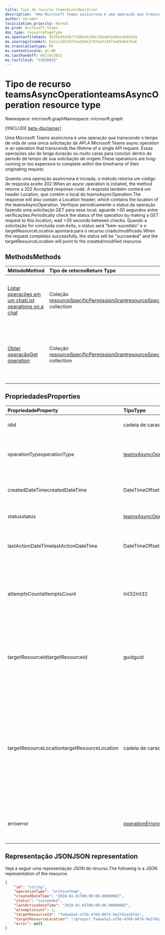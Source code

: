 ```yaml
---
title: Tipo de recurso teamsAsyncOperation
description: 'Uma Microsoft Teams assíncrona é uma operação que transcende o tempo de vida de uma única solicitação de API. '
author: nkramer
localization_priority: Normal
ms.prod: microsoft-teams
doc_type: resourcePageType
ms.openlocfilehash: 9239e9543b77348b4524dc76be8fee64e1b9919a
ms.sourcegitcommit: 5a1cc1943527aa268e3797ee514871e65eb474a6
ms.translationtype: MT
ms.contentlocale: pt-BR
ms.lasthandoff: 06/19/2021
ms.locfileid: "53030835"
---
```

# <a name="teamsasyncoperation-resource-type"></a><span data-ttu-id="5d357-103">Tipo de recurso teamsAsyncOperation</span><span class="sxs-lookup"><span data-stu-id="5d357-103">teamsAsyncOperation resource type</span></span>

<span data-ttu-id="5d357-104">Namespace: microsoft.graph</span><span class="sxs-lookup"><span data-stu-id="5d357-104">Namespace: microsoft.graph</span></span>

[!INCLUDE [beta-disclaimer](../../includes/beta-disclaimer.md)]

<span data-ttu-id="5d357-105">Uma Microsoft Teams assíncrona é uma operação que transcende o tempo de vida de uma única solicitação de API.</span><span class="sxs-lookup"><span data-stu-id="5d357-105">A Microsoft Teams async operation is an operation that transcends the lifetime of a single API request.</span></span> <span data-ttu-id="5d357-106">Essas operações são de longa duração ou muito caras para concluir dentro do período de tempo de sua solicitação de origem.</span><span class="sxs-lookup"><span data-stu-id="5d357-106">These operations are long-running or too expensive to complete within the timeframe of their originating request.</span></span>

<span data-ttu-id="5d357-107">Quando uma operação assíncrona é iniciada, o método retorna um código de resposta aceito 202.</span><span class="sxs-lookup"><span data-stu-id="5d357-107">When an async operation is initiated, the method returns a 202 Accepted response code.</span></span> <span data-ttu-id="5d357-108">A resposta também conterá um header Location, que contém o local do teamsAsyncOperation.</span><span class="sxs-lookup"><span data-stu-id="5d357-108">The response will also contain a Location header, which contains the location of the teamsAsyncOperation.</span></span> <span data-ttu-id="5d357-109">Verifique periodicamente o status da operação fazendo uma solicitação GET para esse local; aguarde >30 segundos entre verificações.</span><span class="sxs-lookup"><span data-stu-id="5d357-109">Periodically check the status of the operation by making a GET request to this location; wait >30 seconds between checks.</span></span>
<span data-ttu-id="5d357-110">Quando a solicitação for concluída com êxito, o status será "bem-sucedido" e o targetResourceLocation apontará para o recurso criado/modificado.</span><span class="sxs-lookup"><span data-stu-id="5d357-110">When the request completes successfully, the status will be "succeeded" and the targetResourceLocation will point to the created/modified resource.</span></span>

## <a name="methods"></a><span data-ttu-id="5d357-111">Methods</span><span class="sxs-lookup"><span data-stu-id="5d357-111">Methods</span></span>

|  <span data-ttu-id="5d357-112">Método</span><span class="sxs-lookup"><span data-stu-id="5d357-112">Method</span></span>                                                                   |  <span data-ttu-id="5d357-113">Tipo de retorno</span><span class="sxs-lookup"><span data-stu-id="5d357-113">Return Type</span></span>                                                                     | <span data-ttu-id="5d357-114">Descrição</span><span class="sxs-lookup"><span data-stu-id="5d357-114">Description</span></span>                                                       | 
| :------------------------------------------------------------------------ | :------------------------------------------------------------------------------- | :---------------------------------------------------------------- |
| [<span data-ttu-id="5d357-115">Listar operações em um chat</span><span class="sxs-lookup"><span data-stu-id="5d357-115">List operations on a chat</span></span>](../api/chat-list-operations.md)               | <span data-ttu-id="5d357-116">Coleção [resourceSpecificPermissionGrant](resourcespecificpermissiongrant.md)</span><span class="sxs-lookup"><span data-stu-id="5d357-116">[resourceSpecificPermissionGrant](resourcespecificpermissiongrant.md) collection</span></span> | <span data-ttu-id="5d357-117">Listar operações assíncronas que executam ou estão em execução em um chat específico.</span><span class="sxs-lookup"><span data-stu-id="5d357-117">List async operations that ran or are running on a specific chat.</span></span> |
| [<span data-ttu-id="5d357-118">Obter operação</span><span class="sxs-lookup"><span data-stu-id="5d357-118">Get operation</span></span>](../api/teamsasyncoperation-get.md)                   | <span data-ttu-id="5d357-119">Coleção [resourceSpecificPermissionGrant](resourcespecificpermissiongrant.md)</span><span class="sxs-lookup"><span data-stu-id="5d357-119">[resourceSpecificPermissionGrant](resourcespecificpermissiongrant.md) collection</span></span> | <span data-ttu-id="5d357-120">Obter uma operação assíncrona que foi executado ou está sendo executado em um recurso específico.</span><span class="sxs-lookup"><span data-stu-id="5d357-120">Get an async operation that ran or is running on a specific resource.</span></span> |

## <a name="properties"></a><span data-ttu-id="5d357-121">Propriedades</span><span class="sxs-lookup"><span data-stu-id="5d357-121">Properties</span></span>

| <span data-ttu-id="5d357-122">Propriedade</span><span class="sxs-lookup"><span data-stu-id="5d357-122">Property</span></span> | <span data-ttu-id="5d357-123">Tipo</span><span class="sxs-lookup"><span data-stu-id="5d357-123">Type</span></span>   | <span data-ttu-id="5d357-124">Descrição</span><span class="sxs-lookup"><span data-stu-id="5d357-124">Description</span></span> |
|:---------------|:--------|:----------|
|<span data-ttu-id="5d357-125">id</span><span class="sxs-lookup"><span data-stu-id="5d357-125">id</span></span>|<span data-ttu-id="5d357-126">cadeia de caracteres</span><span class="sxs-lookup"><span data-stu-id="5d357-126">string</span></span> |<span data-ttu-id="5d357-127">ID de operação exclusiva.</span><span class="sxs-lookup"><span data-stu-id="5d357-127">Unique operation id.</span></span>|
|<span data-ttu-id="5d357-128">operationType</span><span class="sxs-lookup"><span data-stu-id="5d357-128">operationType</span></span>|[<span data-ttu-id="5d357-129">teamsAsyncOperationType</span><span class="sxs-lookup"><span data-stu-id="5d357-129">teamsAsyncOperationType</span></span>](teamsasyncoperationtype.md) |<span data-ttu-id="5d357-130">Indica qual tipo de operação está sendo descrito.</span><span class="sxs-lookup"><span data-stu-id="5d357-130">Denotes which type of operation is being described.</span></span>|
|<span data-ttu-id="5d357-131">createdDateTime</span><span class="sxs-lookup"><span data-stu-id="5d357-131">createdDateTime</span></span>|<span data-ttu-id="5d357-132">DateTimeOffset</span><span class="sxs-lookup"><span data-stu-id="5d357-132">DateTimeOffset</span></span> |<span data-ttu-id="5d357-133">Hora em que a operação foi criada.</span><span class="sxs-lookup"><span data-stu-id="5d357-133">Time when the operation was created.</span></span>|
|<span data-ttu-id="5d357-134">status</span><span class="sxs-lookup"><span data-stu-id="5d357-134">status</span></span>|[<span data-ttu-id="5d357-135">teamsAsyncOperationStatus</span><span class="sxs-lookup"><span data-stu-id="5d357-135">teamsAsyncOperationStatus</span></span>](teamsasyncoperationstatus.md)| <span data-ttu-id="5d357-136">Status da operação.</span><span class="sxs-lookup"><span data-stu-id="5d357-136">Operation status.</span></span>|
|<span data-ttu-id="5d357-137">lastActionDateTime</span><span class="sxs-lookup"><span data-stu-id="5d357-137">lastActionDateTime</span></span>|<span data-ttu-id="5d357-138">DateTimeOffset</span><span class="sxs-lookup"><span data-stu-id="5d357-138">DateTimeOffset</span></span> |<span data-ttu-id="5d357-139">Hora em que a operação assíncrona foi atualizada pela última vez.</span><span class="sxs-lookup"><span data-stu-id="5d357-139">Time when the async operation was last updated.</span></span>|
|<span data-ttu-id="5d357-140">attemptsCount</span><span class="sxs-lookup"><span data-stu-id="5d357-140">attemptsCount</span></span>|<span data-ttu-id="5d357-141">Int32</span><span class="sxs-lookup"><span data-stu-id="5d357-141">Int32</span></span>|<span data-ttu-id="5d357-142">Número de vezes que a operação foi tentada antes de ser marcada com êxito ou falha.</span><span class="sxs-lookup"><span data-stu-id="5d357-142">Number of times the operation was attempted before being marked successful or failed.</span></span>|
|<span data-ttu-id="5d357-143">targetResourceId</span><span class="sxs-lookup"><span data-stu-id="5d357-143">targetResourceId</span></span>|<span data-ttu-id="5d357-144">guid</span><span class="sxs-lookup"><span data-stu-id="5d357-144">guid</span></span> |<span data-ttu-id="5d357-145">A ID do objeto criado ou modificado como resultado dessa operação assíncrona, normalmente uma [equipe](../resources/team.md).</span><span class="sxs-lookup"><span data-stu-id="5d357-145">The ID of the object that's created or modified as result of this async operation, typically a [team](../resources/team.md).</span></span>|
|<span data-ttu-id="5d357-146">targetResourceLocation</span><span class="sxs-lookup"><span data-stu-id="5d357-146">targetResourceLocation</span></span>|<span data-ttu-id="5d357-147">cadeia de caracteres</span><span class="sxs-lookup"><span data-stu-id="5d357-147">string</span></span>|<span data-ttu-id="5d357-148">O local do objeto criado ou modificado como resultado dessa operação assíncrona.</span><span class="sxs-lookup"><span data-stu-id="5d357-148">The location of the object that's created or modified as result of this async operation.</span></span> <span data-ttu-id="5d357-149">Essa URL deve ser tratada como um valor opaco e não analisado em seus caminhos de componente.</span><span class="sxs-lookup"><span data-stu-id="5d357-149">This URL should be treated as an opaque value and not parsed into its component paths.</span></span>|
|<span data-ttu-id="5d357-150">erro</span><span class="sxs-lookup"><span data-stu-id="5d357-150">error</span></span>|[<span data-ttu-id="5d357-151">operationError</span><span class="sxs-lookup"><span data-stu-id="5d357-151">operationError</span></span>](operationerror.md)|<span data-ttu-id="5d357-152">Qualquer erro que cause falha na operação assíncrona.</span><span class="sxs-lookup"><span data-stu-id="5d357-152">Any error that causes the async operation to fail.</span></span>|

## <a name="json-representation"></a><span data-ttu-id="5d357-153">Representação JSON</span><span class="sxs-lookup"><span data-stu-id="5d357-153">JSON representation</span></span>

<span data-ttu-id="5d357-154">Veja a seguir uma representação JSON do recurso.</span><span class="sxs-lookup"><span data-stu-id="5d357-154">The following is a JSON representation of the resource.</span></span>

<!-- {
  "blockType": "resource",
  "keyProperty": "id",
  "@odata.type": "microsoft.graph.teamsAsyncOperation"
}-->

```json
{
    "id": "string",
    "operationType": "archiveTeam",
    "createdDateTime": "2018-01-01T00:00:00.0000000Z",
    "status": "succeeded",
    "lastActionDateTime": "2018-01-01T00:00:00.0000000Z",
    "attemptsCount": 1,
    "targetResourceId": "fa4aa5a2-a75b-4769-86f4-9e2742a18fda",
    "targetResourceLocation": "/groups('fa4aa5a2-a75b-4769-86f4-9e2742a18fda')/team",
    "error": null
}
```

<!-- uuid: 20fd7863-9545-40d4-ae8f-fee2d115a690
2015-10-25 14:57:30 UTC -->
<!--
{
  "type": "#page.annotation",
  "description": "teams async operation resource",
  "keywords": "",
  "section": "documentation",
  "tocPath": "",
  "suppressions": []
}
-->


